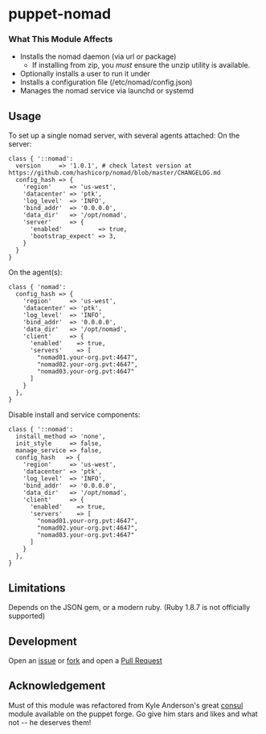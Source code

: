 # puppet-nomad

### What This Module Affects

* Installs the nomad daemon (via url or package)
  * If installing from zip, you *must* ensure the unzip utility is available.
* Optionally installs a user to run it under
* Installs a configuration file (/etc/nomad/config.json)
* Manages the nomad service via launchd or systemd

## Usage

To set up a single nomad server, with several agents attached:
On the server:
```puppet
class { '::nomad':
  version     => '1.0.1', # check latest version at https://github.com/hashicorp/nomad/blob/master/CHANGELOG.md
  config_hash => {
    'region'     => 'us-west',
    'datacenter' => 'ptk',
    'log_level'  => 'INFO',
    'bind_addr'  => '0.0.0.0',
    'data_dir'   => '/opt/nomad',
    'server'     => {
      'enabled'          => true,
      'bootstrap_expect' => 3,
    }
  }
}
```
On the agent(s):
```puppet
class { 'nomad':
  config_hash => {
    'region'     => 'us-west',
    'datacenter' => 'ptk',
    'log_level'  => 'INFO',
    'bind_addr'  => '0.0.0.0',
    'data_dir'   => '/opt/nomad',
    'client'     => {
      'enabled'    => true,
      'servers'    => [
        "nomad01.your-org.pvt:4647",
        "nomad02.your-org.pvt:4647",
        "nomad03.your-org.pvt:4647"
      ]
    }
  },
}

```
Disable install and service components:
```puppet
class { '::nomad':
  install_method => 'none',
  init_style     => false,
  manage_service => false,
  config_hash   => {
    'region'     => 'us-west',
    'datacenter' => 'ptk',
    'log_level'  => 'INFO',
    'bind_addr'  => '0.0.0.0',
    'data_dir'   => '/opt/nomad',
    'client'     => {
      'enabled'    => true,
      'servers'    => [
        "nomad01.your-org.pvt:4647",
        "nomad02.your-org.pvt:4647",
        "nomad03.your-org.pvt:4647"
      ]
    }
  },
}
```

## Limitations

Depends on the JSON gem, or a modern ruby. (Ruby 1.8.7 is not officially supported)

## Development
Open an [issue](https://github.com/dudemcbacon/puppet-nomad/issues) or
[fork](https://github.com/dudemcbacon/puppet-nomad/fork) and open a
[Pull Request](https://github.com/dudemcbacon/puppet-nomad/pulls)

## Acknowledgement

Must of this module was refactored from Kyle Anderson's great [consul](https://github.com/solarkennedy/puppet-consul) module available on the puppet forge. Go give him stars and likes and what not -- he deserves them!

